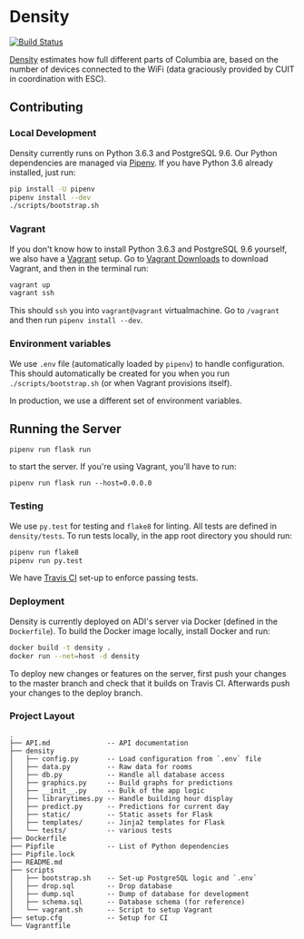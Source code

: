 # Density

[![Build
Status](https://travis-ci.org/ADI-Labs/density.svg?branch=master)](https://travis-ci.org/ADI-Labs/density)

[Density](https://density.adicu.com) estimates how full different parts of
Columbia are, based on the number of devices connected to the WiFi (data
graciously provided by CUIT in coordination with ESC).


## Contributing

### Local Development

Density currently runs on Python 3.6.3 and PostgreSQL 9.6. Our Python
dependencies are managed via [Pipenv](https://docs.pipenv.org/). If you
have Python 3.6 already installed, just run:

```bash
pip install -U pipenv
pipenv install --dev
./scripts/bootstrap.sh
```

### Vagrant

If you don't know how to install Python 3.6.3 and PostgreSQL 9.6
yourself, we also have a [Vagrant](https://www.vagrantup.com/) setup. Go
to [Vagrant Downloads](https://www.vagrantup.com/downloads.html) to
download Vagrant, and then in the terminal run:

```bash
vagrant up
vagrant ssh
```

This should `ssh` you into `vagrant@vagrant` virtualmachine. Go to
`/vagrant` and then run `pipenv install --dev`.

### Environment variables

We use `.env` file (automatically loaded by `pipenv`) to handle
configuration. This should automatically be created for you when you run
`./scripts/bootstrap.sh` (or when Vagrant provisions itself).

In production, we use a different set of environment variables.

## Running the Server

```
pipenv run flask run
```

to start the server. If you're using Vagrant, you'll have to run:

```
pipenv run flask run --host=0.0.0.0
```

### Testing

We use `py.test` for testing and `flake8` for linting. All tests are defined
in `density/tests`. To run tests locally, in the app root directory you should
run:

```bash
pipenv run flake8
pipenv run py.test
```

We have [Travis CI](https://travis-ci.org/ADI-Labs/density/) set-up to enforce
passing tests.

### Deployment

Density is currently deployed on ADI's server via Docker (defined in the
`Dockerfile`). To build the Docker image locally, install Docker and run:

```bash
docker build -t density .
docker run --net=host -d density
```

To deploy new changes or features on the server, first push your changes to the master branch and check that it builds on Travis CI. Afterwards push your changes to the deploy branch. 

### Project Layout

```
.
├── API.md              -- API documentation
├── density
│   ├── config.py       -- Load configuration from `.env` file
│   ├── data.py         -- Raw data for rooms
│   ├── db.py           -- Handle all database access
│   ├── graphics.py     -- Build graphs for predictions
│   ├── __init__.py     -- Bulk of the app logic
│   ├── librarytimes.py -- Handle building hour display
│   ├── predict.py      -- Predictions for current day
│   ├── static/         -- Static assets for Flask
│   ├── templates/      -- Jinja2 templates for Flask
│   └── tests/          -- various tests
├── Dockerfile
├── Pipfile             -- List of Python dependencies
├── Pipfile.lock
├── README.md
├── scripts
│   ├── bootstrap.sh    -- Set-up PostgreSQL logic and `.env`
│   ├── drop.sql        -- Drop database
│   ├── dump.sql        -- Dump of database for development
│   ├── schema.sql      -- Database schema (for reference)
│   └── vagrant.sh      -- Script to setup Vagrant
├── setup.cfg           -- Setup for CI
└── Vagrantfile
```
